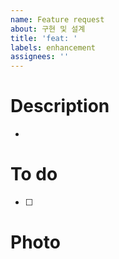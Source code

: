 ```yaml
---
name: Feature request
about: 구현 및 설계
title: 'feat: '
labels: enhancement
assignees: ''
---
```


<!-- (주석) 모두가 보는 이슈입니다. 다른 사람도 이해 할 수 있는 언어로 작성해주시길 바래요~
# Issue 생성 전 체크리스트
- 이슈 이름은 다른 사람도 이해할 수 있는지
- Assignees 을 추가했는지
- Labels에는 해당 이슈를 잘 나타내는지
 -->

# Description

-

# To do

- [ ]

<!-- 사진 있다면 첨부 -->

# Photo

<div align="center">
  <img src="">
</div>

